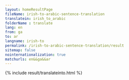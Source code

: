 ```yaml
---
layout: homeResultPage
fileName: irish-to-arabic-sentence-translation
translatein: irish_to_arabic
folderName : translate
lang: en
from: ga
to: ar
langname: irish-to
permalink: /irish-to-arabic-sentence-translation/result
sitemap: false
nointernationalization: true
matchurls: en&&ga&&ar
---
```

{% include result/translateinto.html %}

<script src="/js/result/translation.js" data-foldername="{{page.folderName}}" data-lang="{{page.lang}}"></script>
